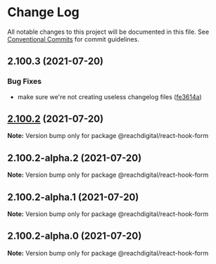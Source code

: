 # Change Log

All notable changes to this project will be documented in this file.
See [Conventional Commits](https://conventionalcommits.org) for commit guidelines.

## 2.100.3 (2021-07-20)


### Bug Fixes

* make sure we're not creating useless changelog files ([fe3614a](https://github.com/ho-nl/m2-pwa/commit/fe3614a8480c7f1c68d673da2bb84805112a6643))





## [2.100.2](https://github.com/ho-nl/m2-pwa/compare/@reachdigital/react-hook-form@2.100.2-alpha.2...@reachdigital/react-hook-form@2.100.2) (2021-07-20)

**Note:** Version bump only for package @reachdigital/react-hook-form





## 2.100.2-alpha.2 (2021-07-20)

**Note:** Version bump only for package @reachdigital/react-hook-form





## 2.100.2-alpha.1 (2021-07-20)

**Note:** Version bump only for package @reachdigital/react-hook-form





## 2.100.2-alpha.0 (2021-07-20)

**Note:** Version bump only for package @reachdigital/react-hook-form
